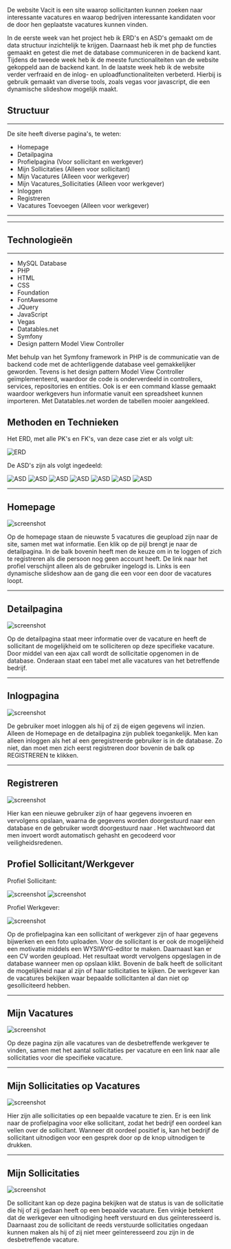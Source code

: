 De website Vacit is een site waarop sollicitanten kunnen zoeken naar interessante vacatures en waarop bedrijven interessante kandidaten voor de door hen geplaatste vacatures kunnen vinden.

In de eerste week van het project heb ik ERD's en ASD's gemaakt om de data structuur inzichtelijk te krijgen. Daarnaast heb ik met php de functies gemaakt en getest die met de database communiceren in de backend kant. Tijdens de tweede week heb ik de meeste functionaliteiten van de website gekoppeld aan de backend kant. In de laatste week heb ik de website verder verfraaid en de inlog- en uploadfunctionaliteiten verbeterd. Hierbij is gebruik gemaakt van diverse tools, zoals vegas voor javascript, die een dynamische slideshow mogelijk maakt.

## Structuur

---

De site heeft diverse pagina's, te weten:

* Homepage
* Detailpagina
* Profielpagina (Voor sollicitant en werkgever)
* Mijn Sollicitaties (Alleen voor sollicitant)
* Mijn Vacatures (Alleen voor werkgever)
* Mijn Vacatures_Sollicitaties (Alleen voor werkgever)
* Inloggen
* Registreren
* Vacatures Toevoegen (Alleen voor werkgever)

---
---

## Technologieën

---

* MySQL Database
* PHP
* HTML
* CSS
* Foundation
* FontAwesome
* JQuery
* JavaScript
* Vegas
* Datatables.net
* Symfony
* Design pattern Model View Controller

Met behulp van het Symfony framework in PHP is de communicatie van de backend code met de achterliggende database veel gemakkelijker geworden. Tevens is het design pattern Model View Controller geïmplementeerd, waardoor de code is onderverdeeld in controllers, services, repositories en entities. Ook is er een command klasse gemaakt waardoor werkgevers hun informatie vanuit een spreadsheet kunnen importeren. Met Datatables.net worden de tabellen mooier aangekleed.

## Methoden en Technieken

Het ERD, met alle PK's en FK's, van deze case ziet er als volgt uit:

![ERD](public/screenshots/vacit_ERD.png)

De ASD's zijn als volgt ingedeeld:

![ASD](public/screenshots/ASD_Homepage.png)
![ASD](public/screenshots/ASD_Detailpage.png)
![ASD](public/screenshots/ASD_Profiel_Werknemer.png)
![ASD](public/screenshots/ASD_Profiel_Werknemer2.png)
![ASD](public/screenshots/ASD_Profiel_Werkgever.png)
![ASD](public/screenshots/ASD_Profiel_Werkgever2.png)
![ASD](public/screenshots/ASD_Profiel_Werkgever3.png)

---

## Homepage

![screenshot](public/screenshots/scHomepage.PNG)

Op de homepage staan de nieuwste 5 vacatures die geupload zijn naar de site, samen met wat informatie. Een klik op de pijl brengt je naar de detailpagina. In de balk bovenin heeft men de keuze om in te loggen of zich te registreren als die persoon nog geen account heeft. De link naar het profiel verschijnt alleen als de gebruiker ingelogd is. Links is een dynamische slideshow aan de gang die een voor een door de vacatures loopt.

---

## Detailpagina

![screenshot](public/screenshots/scDetailpagina.PNG)

Op de detailpagina staat meer informatie over de vacature en heeft de sollicitant de mogelijkheid om te solliciteren op deze specifieke vacature. Door middel van een ajax call wordt de sollicitatie opgenomen in de database. Onderaan staat een tabel met alle vacatures van het betreffende bedrijf.

---

## Inlogpagina

![screenshot](public/screenshots/scInloggen.PNG)

De gebruiker moet inloggen als hij of zij de eigen gegevens wil inzien. Alleen de Homepage en de detailpagina zijn publiek toegankelijk. Men kan alleen inloggen als het al een geregistreerde gebruiker is in de database. Zo niet, dan moet men zich eerst registreren door bovenin de balk op REGISTREREN te klikken.

---

## Registreren

![screenshot](public/screenshots/scRegistreren.PNG)

Hier kan een nieuwe gebruiker zijn of haar gegevens invoeren en vervolgens opslaan, waarna de gegevens worden doorgestuurd naar een database en de gebruiker wordt doorgestuurd naar . Het wachtwoord dat men invoert wordt automatisch gehasht en gecodeerd voor veiligheidsredenen.

## Profiel Sollicitant/Werkgever

Profiel Sollicitant:

![screenshot](public/screenshots/scProfielWN.PNG)
![screenshot](public/screenshots/scProfielWN2.PNG)

Profiel Werkgever:

![screenshot](public/screenshots/scProfielWG.PNG)

Op de profielpagina kan een sollicitant of werkgever zijn of haar gegevens bijwerken en een foto uploaden. Voor de sollicitant is er ook de mogelijkheid een motivatie middels een WYSIWYG-editor te maken. Daarnaast kan er een CV worden geupload. Het resultaat wordt vervolgens opgeslagen in de database wanneer men op opslaan klikt.
Bovenin de balk heeft de sollicitant de mogelijkheid naar al zijn of haar sollicitaties te kijken. De werkgever kan de vacatures bekijken waar bepaalde sollicitanten al dan niet op gesolliciteerd hebben.

---

## Mijn Vacatures

![screenshot](public/screenshots/scVacatures.PNG)

Op deze pagina zijn alle vacatures van de desbetreffende werkgever te vinden, samen met het aantal sollicitaties per vacature en een link naar alle sollicitaties voor die specifieke vacature.

---

## Mijn Sollicitaties op Vacatures

![screenshot](public/screenshots/scVacaturesSollicitaties.PNG)

Hier zijn alle sollicitaties op een bepaalde vacature te zien. Er is een link naar de profielpagina voor elke sollicitant, zodat het bedrijf een oordeel kan vellen over de sollicitant. Wanneer dit oordeel positief is, kan het bedrijf de sollicitant uitnodigen voor een gesprek door op de knop uitnodigen te drukken.

---

## Mijn Sollicitaties

![screenshot](public/screenshots/scSollicitaties.PNG)

De sollicitant kan op deze pagina bekijken wat de status is van de sollicitatie die hij of zij gedaan heeft op een bepaalde vacature. Een vinkje betekent dat de werkgever een uitnodiging heeft verstuurd en dus geïnteresseerd is. Daarnaast zou de sollicitant de reeds verstuurde sollicitaties ongedaan kunnen maken als hij of zij niet meer geïnteresseerd zou zijn in de desbetreffende vacature.

